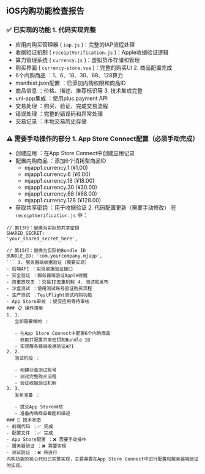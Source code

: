 ## iOS内购功能检查报告
### ✅ 已实现的功能 1. 代码实现完整
- 应用内购买管理器 ( `iap.js` )：完整的IAP流程处理
- 收据验证机制 ( `receiptVerification.js` )：Apple收据验证逻辑
- 算力管理系统 ( `currency.js` )：虚拟货币存储和管理
- 购买界面 ( `currency-store.vue` )：完整的购买UI 2. 商品配置完成
- 6个内购商品 ：1、6、18、30、68、128算力
- manifest.json配置 ：已添加内购权限和商品ID
- 商品信息 ：价格、描述、推荐标识等 3. 技术集成完整
- uni-app集成 ：使用plus.payment API
- 交易处理 ：购买、验证、完成交易流程
- 错误处理 ：完整的错误码和异常处理
- 交易记录 ：本地交易历史存储
### ⚠️ 需要手动操作的部分 1. App Store Connect配置（必须手动完成）
- 创建应用 ：在App Store Connect中创建应用记录
- 配置内购商品 ：添加6个消耗型商品ID
  - mjapp1.currency.1 (¥1.00)
  - mjapp1.currency.6 (¥6.00)
  - mjapp1.currency.18 (¥18.00)
  - mjapp1.currency.30 (¥30.00)
  - mjapp1.currency.68 (¥68.00)
  - mjapp1.currency.128 (¥128.00)
- 获取共享密钥 ：用于收据验证 2. 代码配置更新（需要手动修改）
在 `receiptVerification.js` 中：

```
// 第13行：替换为实际的共享密钥
SHARED_SECRET: 
'your_shared_secret_here', 

// 第15行：替换为实际的Bundle ID
BUNDLE_ID: 'com.yourcompany.mjapp', 
``` 3. 服务器端收据验证（需要实现）
- 后端API ：实现收据验证接口
- 安全验证 ：服务器端验证Apple收据
- 防重放攻击 ：交易ID去重机制 4. 测试和发布
- 沙盒测试 ：使用测试账号验证购买流程
- 生产测试 ：TestFlight测试内购功能
- App Store审核 ：提交应用等待审核
### 📋 操作清单
1. 1.
   立即需要做的 ：
   
   - 在App Store Connect中配置6个内购商品
   - 获取并配置共享密钥和Bundle ID
   - 实现服务器端收据验证API
2. 2.
   测试阶段 ：
   
   - 创建沙盒测试账号
   - 测试完整购买流程
   - 验证收据验证机制
3. 3.
   发布准备 ：
   
   - 提交App Store审核
   - 准备内购商品截图和描述
### 🔧 技术状态
- 前端代码 ：✅ 完成
- 配置文件 ：✅ 完成
- App Store配置 ：❌ 需要手动操作
- 服务器验证 ：❌ 需要实现
- 测试验证 ：❌ 待进行
内购功能的核心代码已完整实现，主要需要在App Store Connect中进行配置和服务器端验证的实现。